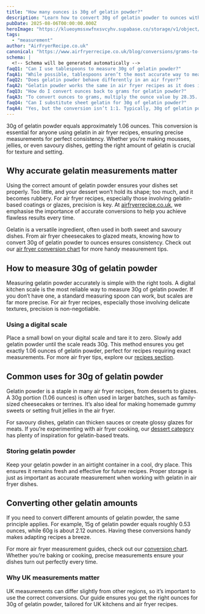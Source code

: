 ```yaml
---
title: "How many ounces is 30g of gelatin powder?"
description: "Learn how to convert 30g of gelatin powder to ounces with our easy UK conversion guide. Perfect for air fryer recipes and precise baking!"
pubDate: 2025-08-06T00:00:00.000Z
heroImage: "https://klueoymssxwfnxsvcyhv.supabase.co/storage/v1/object/public/Shmucket/how-many-ounces-is-30g-gelatin-powder.webp"
tags:
  - "measurement"
author: "AirFryerRecipe.co.uk"
canonical: "https://www.airfryerrecipe.co.uk/blog/conversions/grams-to-ounces/how-many-ounces-is-30g-gelatin-powder"
schema: |
  <!-- Schema will be generated automatically -->
faqQ1: "Can I use tablespoons to measure 30g of gelatin powder?"
faqA1: "While possible, tablespoons aren’t the most accurate way to measure 30g of gelatin powder. A digital scale is recommended for precision, as gelatin’s density can vary. One tablespoon of gelatin powder is roughly 7g, so you’d need about 4.3 tablespoons for 30g."
faqQ2: "Does gelatin powder behave differently in an air fryer?"
faqA2: "Gelatin powder works the same in air fryer recipes as it does in traditional cooking. However, because air fryers cook faster, ensure your gelatin mixtures are well-prepared before adding them to avoid uneven setting. Always follow recipe timings closely."
faqQ3: "How do I convert ounces back to grams for gelatin powder?"
faqA3: "To convert ounces to grams, multiply the ounce value by 28.35. For example, 1.06 ounces of gelatin powder equals 30g. This conversion is handy if you’re adapting recipes from US measurements to UK standards."
faqQ4: "Can I substitute sheet gelatin for 30g of gelatin powder?"
faqA4: "Yes, but the conversion isn’t 1:1. Typically, 30g of gelatin powder equals about 10 sheets of gelatin (depending on sheet size). Always check the packaging for specific conversion guidelines, as sheet gelatin strengths can vary."
---
```

<p>30g of gelatin powder equals approximately 1.06 ounces. This conversion is essential for anyone using gelatin in air fryer recipes, ensuring precise measurements for perfect consistency. Whether you're making mousses, jellies, or even savoury dishes, getting the right amount of gelatin is crucial for texture and setting.</p>

<h2>Why accurate gelatin measurements matter</h2>  
<p>Using the correct amount of gelatin powder ensures your dishes set properly. Too little, and your dessert won’t hold its shape; too much, and it becomes rubbery. For air fryer recipes, especially those involving gelatin-based coatings or glazes, precision is key. At <a href=https://www.airfryerrecipe.co.uk/>airfryerrecipe.co.uk</a>, we emphasise the importance of accurate conversions to help you achieve flawless results every time.</p>  

<p>Gelatin is a versatile ingredient, often used in both sweet and savoury dishes. From air fryer cheesecakes to glazed meats, knowing how to convert 30g of gelatin powder to ounces ensures consistency. Check out our <a href=https://www.airfryerrecipe.co.uk/air-fryer-conversion-chart>air fryer conversion chart</a> for more handy measurement tips.</p>  

<h2>How to measure 30g of gelatin powder</h2>  
<p>Measuring gelatin powder accurately is simple with the right tools. A digital kitchen scale is the most reliable way to measure 30g of gelatin powder. If you don’t have one, a standard measuring spoon can work, but scales are far more precise. For air fryer recipes, especially those involving delicate textures, precision is non-negotiable.</p>  

<h3>Using a digital scale</h3>  
<p>Place a small bowl on your digital scale and tare it to zero. Slowly add gelatin powder until the scale reads 30g. This method ensures you get exactly 1.06 ounces of gelatin powder, perfect for recipes requiring exact measurements. For more air fryer tips, explore our <a href=https://www.airfryerrecipe.co.uk/recipes>recipes section</a>.</p>  

<h2>Common uses for 30g of gelatin powder</h2>  
<p>Gelatin powder is a staple in many air fryer recipes, from desserts to glazes. A 30g portion (1.06 ounces) is often used in larger batches, such as family-sized cheesecakes or terrines. It’s also ideal for making homemade gummy sweets or setting fruit jellies in the air fryer.</p>  

<p>For savoury dishes, gelatin can thicken sauces or create glossy glazes for meats. If you’re experimenting with air fryer cooking, our <a href=https://www.airfryerrecipe.co.uk/recipe-category/dessert>dessert category</a> has plenty of inspiration for gelatin-based treats.</p>  

<h3>Storing gelatin powder</h3>  
<p>Keep your gelatin powder in an airtight container in a cool, dry place. This ensures it remains fresh and effective for future recipes. Proper storage is just as important as accurate measurement when working with gelatin in air fryer dishes.</p>  

<h2>Converting other gelatin amounts</h2>  
<p>If you need to convert different amounts of gelatin powder, the same principle applies. For example, 15g of gelatin powder equals roughly 0.53 ounces, while 60g is about 2.12 ounces. Having these conversions handy makes adapting recipes a breeze.</p>  

<p>For more air fryer measurement guides, check out our <a href=https://www.airfryerrecipe.co.uk/air-fryer-conversion-chart>conversion chart</a>. Whether you’re baking or cooking, precise measurements ensure your dishes turn out perfectly every time.</p>  

<h3>Why UK measurements matter</h3>  
<p>UK measurements can differ slightly from other regions, so it’s important to use the correct conversions. Our guide ensures you get the right ounces for 30g of gelatin powder, tailored for UK kitchens and air fryer recipes.</p>
